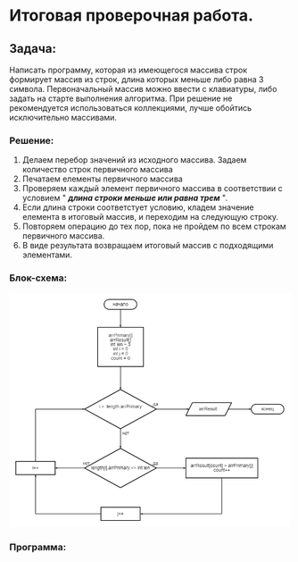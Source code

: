 #  Итоговая проверочная работа.

##  Задача:
Написать программу, которая из имеющегося массива строк формирует массив из строк, длина которых меньше либо равна 3 символа. Первоначальный массив можно ввести с клавиатуры, либо задать на старте выполнения алгоритма. При решение не рекомендуется использоваться коллекциями, лучше обойтись исключительно массивами.


###  Решение:
1. Делаем перебор значений из исходного массива. Задаем количество строк первичного массива
2. Печатаем елементы первичного массива
2. Проверяем каждый элемент первичного массива в соответствии с условием " **_длина строки меньше или равна трем_** ".
3. Если длина строки соответстует условию, кладем значение елемента в итоговый массив, и переходим на следующую строку.
4. Повторяем операцию до тех пор, пока не пройдем по всем строкам первичного массива.
5. В виде результата возвращаем итоговый массив с подходящими элементами.

###  Блок-схема:
![ Диаграмма ](/Diagram/diagram.png)

###  Программа: